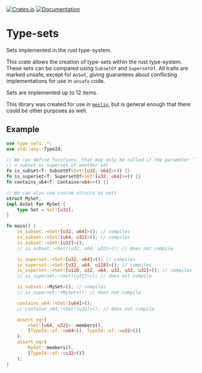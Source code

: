 [![Crates.io](https://img.shields.io/crates/v/type-sets)](https://crates.io/crates/type-sets)
[![Documentation](https://docs.rs/type-sets/badge.svg)](https://docs.rs/type-sets)

# Type-sets

Sets implemented in the rust type-system.

This crate allows the creation of type-sets within the rust type-system. These sets can be compared using `SubsetOf` and `SupersetOf`. All traits are marked unsafe, except for `AsSet`, giving guarantees about conflicting implementations for use in `unsafe` code.

Sets are implemented up to 12 items.

This library was created for use in [`meslin`](https://github.com/jvdwrf/Meslin), but is general enough that there could be other purposes as well.

## Example
```rust
use type_sets::*;
use std::any::TypeId;

// We can define functions, that may only be called if the parameter `T` is
// a subset or superset of another set.
fn is_subset<T: SubsetOf<Set![u32, u64]>>() {}
fn is_superset<T: SupersetOf<Set![u32, u64]>>() {}
fn contains_u64<T: Contains<u64>>() {}

// We can also use custom structs as sets
struct MySet;
impl AsSet for MySet {
    type Set = Set![u32];
}

fn main() {
    is_subset::<Set![u32, u64]>(); // compiles
    is_subset::<Set![u64, u32]>(); // compiles
    is_subset::<Set![u32]>();
    // is_subset::<Set![u32, u64, u32]>(); // does not compile

    is_superset::<Set![u32, u64]>(); // compiles
    is_superset::<Set![u32, u64, u128]>(); // compiles
    is_superset::<Set![u128, u32, u64, u32, u32, u32]>(); // compiles
    // is_superset::<Set![u32]>(); // does not compile

    is_subset::<MySet>(); // compiles
    // is_superset::<MySet>(); // does not compile

    contains_u64::<Set![u64]>();
    // contains_u64::<Set![u32]>(); // does not compile

    assert_eq!(
        <Set![u64, u32]>::members(), 
        [TypeId::of::<u64>(), TypeId::of::<u32>()]
    );
    assert_eq!(
        MySet::members(),
        [TypeId::of::<u32>()]
    );
}
```